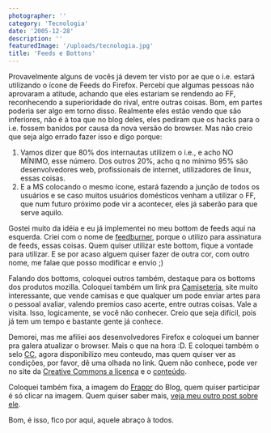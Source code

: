 ```yaml
---
photographer: ''
category: 'Tecnologia'
date: '2005-12-28'
description: ''
featuredImage: '/uploads/tecnologia.jpg'
title: 'Feeds e Bottons'
---
```


Provavelmente alguns de vocês já devem ter visto por ae que o i.e. estará utilizando o ícone de Feeds do Firefox. Percebi que algumas pessoas não aprovaram a atitude, achando que eles estariam se rendendo ao FF, reconhecendo a superioridade do rival, entre outras coisas. Bom, em partes poderia ser algo em torno disso. Realmente eles estão vendo que são inferiores, não é à toa que no blog deles, eles pediram que os hacks para o i.e. fossem banidos por causa da nova versão do browser. Mas não creio que seja algo errado fazer isso e digo porque:

1. Vamos dizer que 80% dos internautas utilizem o i.e., e acho NO MÍNIMO, esse número. Dos outros 20%, acho q no mínimo 95% são desenvolvedores web, profissionais de internet, utilizadores de linux, essas coisas.
2. E a MS colocando o mesmo ícone, estará fazendo a junção de todos os usuários e se caso muitos usuários domésticos venham a utilizar o FF, que num futuro próximo pode vir a acontecer, eles já saberão para que serve aquilo.

Gostei muito da idéia e eu já implementei no meu bottom de feeds aqui na esquerda. Criei com o nome de [feedburner](http://www.feedburner.com 'Visitar o site do FeedBurner'), porque o utilizo para assinatura de feeds, essas coisas. Quem quiser utilizar este bottom, fique a vontade para utilizar. E se por acaso alguem quiser fazer de outra cor, com outro nome, me falae que posso modificar e envio ;)

Falando dos bottoms, coloquei outros também, destaque para os bottoms dos produtos mozilla. Coloquei também um link pra [Camiseteria](http://www.camiseteria.com/?ref=brunodulcetti), site muito interessante, que vende camisas e que qualquer um pode enviar artes para o pessoal avaliar, valendo premios caso acerte, entre outras coisas. Vale a visita. Isso, logicamente, se você não conhecer. Creio que seja difícil, pois já tem um tempo e bastante gente já conhece.

Demorei, mas me afiliei aos desenvolvedores Firefox e coloquei um banner pra galera atualizar o browser. Mais o que na hora :D. E coloquei também o selo [CC](http://creativecommons.org/licenses/by-nc-sa/2.0/br/), agora disponibilizo meu conteudo, mas quem quiser ver as condições, por favor, dê uma olhada no link. Quem não conhece, pode ver no site da [Creative Commons a licença](http://www.creativecommons.org/ 'Ver a licença da Creative Commons') e o [conteúdo](http://www.commoncontent.org/ 'Ver o conteúdo da Creative Commons').

Coloquei também fixa, a imagem do [Frappr](http://www.frappr.com) do Blog, quem quiser participar é só clicar na imagem. Quem quiser saber mais, [veja meu outro post sobre ele](/frappr-mapeamento-de-visitantes).

Bom, é isso, fico por aqui, aquele abraço à todos.
